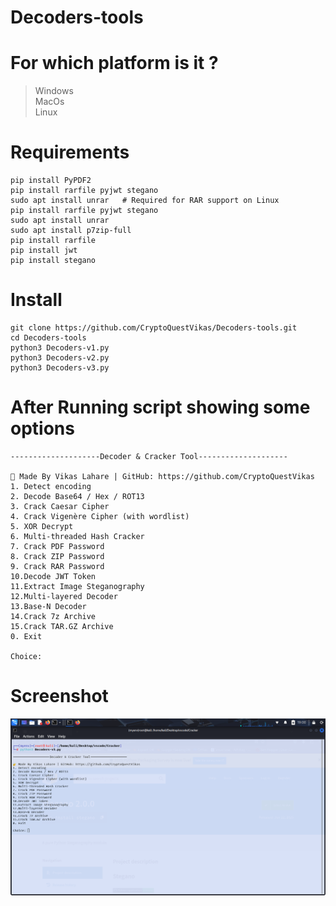 # Decoders-tools

# For which platform is it ?
> Windows </br>
> MacOs </br>
> Linux

# Requirements

```
pip install PyPDF2
pip install rarfile pyjwt stegano
sudo apt install unrar   # Required for RAR support on Linux
pip install rarfile pyjwt stegano
sudo apt install unrar
sudo apt install p7zip-full
pip install rarfile
pip install jwt
pip install stegano
```
# Install 
```
git clone https://github.com/CryptoQuestVikas/Decoders-tools.git
cd Decoders-tools
python3 Decoders-v1.py
python3 Decoders-v2.py
python3 Decoders-v3.py
```
# After Running script showing some options
```
--------------------Decoder & Cracker Tool--------------------

🔐 Made By Vikas Lahare | GitHub: https://github.com/CryptoQuestVikas
1. Detect encoding
2. Decode Base64 / Hex / ROT13
3. Crack Caesar Cipher
4. Crack Vigenère Cipher (with wordlist)
5. XOR Decrypt
6. Multi-threaded Hash Cracker
7. Crack PDF Password
8. Crack ZIP Password
9. Crack RAR Password
10.Decode JWT Token
11.Extract Image Steganography
12.Multi-layered Decoder
13.Base-N Decoder
14.Crack 7z Archive
15.Crack TAR.GZ Archive
0. Exit

Choice: 
```
# Screenshot
![](img/1.png)
